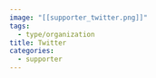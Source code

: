 ```yaml
---
image: "[[supporter_twitter.png]]"
tags:
  - type/organization
title: Twitter
categories:
  - supporter
---
```

